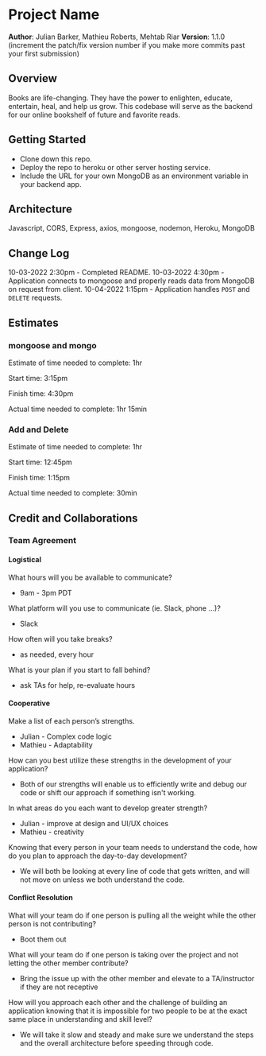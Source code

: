 # Project Name

**Author**: Julian Barker, Mathieu Roberts, Mehtab Riar
**Version**: 1.1.0 (increment the patch/fix version number if you make more commits past your first submission)

## Overview

Books are life-changing. They have the power to enlighten, educate, entertain, heal, and help us grow. This codebase will serve as the backend for our online bookshelf of future and favorite reads.

## Getting Started

- Clone down this repo.
- Deploy the repo to heroku or other server hosting service.
- Include the URL for your own MongoDB as an environment variable in your backend app.

## Architecture

Javascript, CORS, Express, axios, mongoose, nodemon, Heroku, MongoDB

## Change Log

10-03-2022 2:30pm - Completed README.
10-03-2022 4:30pm - Application connects to mongoose and properly reads data from MongoDB on request from client.
10-04-2022 1:15pm - Application handles `POST` and `DELETE` requests.

## Estimates

### mongoose and mongo

Estimate of time needed to complete: 1hr

Start time: 3:15pm

Finish time: 4:30pm

Actual time needed to complete: 1hr 15min

### Add and Delete

Estimate of time needed to complete: 1hr

Start time: 12:45pm

Finish time: 1:15pm

Actual time needed to complete: 30min

## Credit and Collaborations

### Team Agreement

#### Logistical

What hours will you be available to communicate?

- 9am - 3pm PDT

What platform will you use to communicate (ie. Slack, phone …)?

- Slack

How often will you take breaks?

- as needed, every hour

What is your plan if you start to fall behind?

- ask TAs for help, re-evaluate hours

#### Cooperative

Make a list of each person’s strengths.

- Julian - Complex code logic
- Mathieu - Adaptability

How can you best utilize these strengths in the development of your application?

- Both of our strengths will enable us to efficiently write and debug our code or shift our approach if something isn't working.

In what areas do you each want to develop greater strength?

- Julian - improve at design and UI/UX choices
- Mathieu - creativity

Knowing that every person in your team needs to understand the code, how do you plan to approach the day-to-day development?

- We will both be looking at every line of code that gets written, and will not move on unless we both understand the code.

#### Conflict Resolution

What will your team do if one person is pulling all the weight while the other person is not contributing?

- Boot them out

What will your team do if one person is taking over the project and not letting the other member contribute?

- Bring the issue up with the other member and elevate to a TA/instructor if they are not receptive

How will you approach each other and the challenge of building an application knowing that it is impossible for two people to be at the exact same place in understanding and skill level?

- We will take it slow and steady and make sure we understand the steps and the overall architecture before speeding through code.
